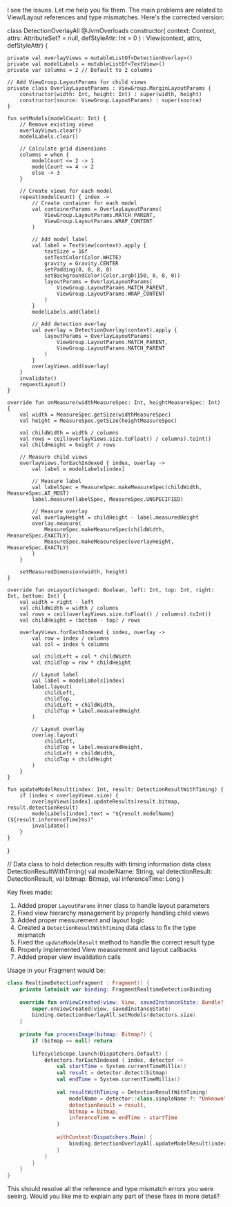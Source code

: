 I see the issues. Let me help you fix them. The main problems are related to View/Layout references and type mismatches. Here's the corrected version:

class DetectionOverlayAll @JvmOverloads constructor(
    context: Context,
    attrs: AttributeSet? = null,
    defStyleAttr: Int = 0
) : View(context, attrs, defStyleAttr) {
    
    private val overlayViews = mutableListOf<DetectionOverlay>()
    private val modelLabels = mutableListOf<TextView>()
    private var columns = 2 // Default to 2 columns
    
    // Add ViewGroup.LayoutParams for child views
    private class OverlayLayoutParams : ViewGroup.MarginLayoutParams {
        constructor(width: Int, height: Int) : super(width, height)
        constructor(source: ViewGroup.LayoutParams) : super(source)
    }

    fun setModels(modelCount: Int) {
        // Remove existing views
        overlayViews.clear()
        modelLabels.clear()
        
        // Calculate grid dimensions
        columns = when {
            modelCount <= 2 -> 1
            modelCount <= 4 -> 2
            else -> 3
        }
        
        // Create views for each model
        repeat(modelCount) { index ->
            // Create container for each model
            val containerParams = OverlayLayoutParams(
                ViewGroup.LayoutParams.MATCH_PARENT,
                ViewGroup.LayoutParams.WRAP_CONTENT
            )
            
            // Add model label
            val label = TextView(context).apply {
                textSize = 16f
                setTextColor(Color.WHITE)
                gravity = Gravity.CENTER
                setPadding(8, 8, 8, 8)
                setBackgroundColor(Color.argb(150, 0, 0, 0))
                layoutParams = OverlayLayoutParams(
                    ViewGroup.LayoutParams.MATCH_PARENT,
                    ViewGroup.LayoutParams.WRAP_CONTENT
                )
            }
            modelLabels.add(label)
            
            // Add detection overlay
            val overlay = DetectionOverlay(context).apply {
                layoutParams = OverlayLayoutParams(
                    ViewGroup.LayoutParams.MATCH_PARENT,
                    ViewGroup.LayoutParams.MATCH_PARENT
                )
            }
            overlayViews.add(overlay)
        }
        invalidate()
        requestLayout()
    }
    
    override fun onMeasure(widthMeasureSpec: Int, heightMeasureSpec: Int) {
        val width = MeasureSpec.getSize(widthMeasureSpec)
        val height = MeasureSpec.getSize(heightMeasureSpec)
        
        val childWidth = width / columns
        val rows = ceil(overlayViews.size.toFloat() / columns).toInt()
        val childHeight = height / rows
        
        // Measure child views
        overlayViews.forEachIndexed { index, overlay ->
            val label = modelLabels[index]
            
            // Measure label
            val labelSpec = MeasureSpec.makeMeasureSpec(childWidth, MeasureSpec.AT_MOST)
            label.measure(labelSpec, MeasureSpec.UNSPECIFIED)
            
            // Measure overlay
            val overlayHeight = childHeight - label.measuredHeight
            overlay.measure(
                MeasureSpec.makeMeasureSpec(childWidth, MeasureSpec.EXACTLY),
                MeasureSpec.makeMeasureSpec(overlayHeight, MeasureSpec.EXACTLY)
            )
        }
        
        setMeasuredDimension(width, height)
    }
    
    override fun onLayout(changed: Boolean, left: Int, top: Int, right: Int, bottom: Int) {
        val width = right - left
        val childWidth = width / columns
        val rows = ceil(overlayViews.size.toFloat() / columns).toInt()
        val childHeight = (bottom - top) / rows
        
        overlayViews.forEachIndexed { index, overlay ->
            val row = index / columns
            val col = index % columns
            
            val childLeft = col * childWidth
            val childTop = row * childHeight
            
            // Layout label
            val label = modelLabels[index]
            label.layout(
                childLeft,
                childTop,
                childLeft + childWidth,
                childTop + label.measuredHeight
            )
            
            // Layout overlay
            overlay.layout(
                childLeft,
                childTop + label.measuredHeight,
                childLeft + childWidth,
                childTop + childHeight
            )
        }
    }
    
    fun updateModelResult(index: Int, result: DetectionResultWithTiming) {
        if (index < overlayViews.size) {
            overlayViews[index].updateResults(result.bitmap, result.detectionResult)
            modelLabels[index].text = "${result.modelName} (${result.inferenceTime}ms)"
            invalidate()
        }
    }
}

// Data class to hold detection results with timing information
data class DetectionResultWithTiming(
    val modelName: String,
    val detectionResult: DetectionResult,
    val bitmap: Bitmap,
    val inferenceTime: Long
)

Key fixes made:

1. Added proper `LayoutParams` inner class to handle layout parameters
2. Fixed view hierarchy management by properly handling child views
3. Added proper measurement and layout logic
4. Created a `DetectionResultWithTiming` data class to fix the type mismatch
5. Fixed the `updateModelResult` method to handle the correct result type
6. Properly implemented View measurement and layout callbacks
7. Added proper view invalidation calls

Usage in your Fragment would be:

```kotlin
class RealtimeDetectionFragment : Fragment() {
    private lateinit var binding: FragmentRealtimeDetectionBinding
    
    override fun onViewCreated(view: View, savedInstanceState: Bundle?) {
        super.onViewCreated(view, savedInstanceState)
        binding.detectionOverlayAll.setModels(detectors.size)
    }
    
    private fun processImage(bitmap: Bitmap?) {
        if (bitmap == null) return
        
        lifecycleScope.launch(Dispatchers.Default) {
            detectors.forEachIndexed { index, detector ->
                val startTime = System.currentTimeMillis()
                val result = detector.detect(bitmap)
                val endTime = System.currentTimeMillis()
                
                val resultWithTiming = DetectionResultWithTiming(
                    modelName = detector::class.simpleName ?: "Unknown",
                    detectionResult = result,
                    bitmap = bitmap,
                    inferenceTime = endTime - startTime
                )
                
                withContext(Dispatchers.Main) {
                    binding.detectionOverlayAll.updateModelResult(index, resultWithTiming)
                }
            }
        }
    }
}
```

This should resolve all the reference and type mismatch errors you were seeing. Would you like me to explain any part of these fixes in more detail?
